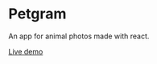 # Petgram
An app for animal photos made with react.

[Live demo](https://rodopz.github.io/petgram/)
